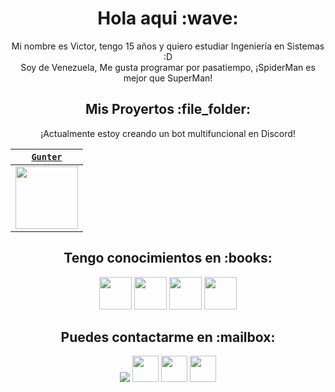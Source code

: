 <h1  align="center">Hola aqui :wave:</h1>

<p align="center">Mi nombre es Victor, tengo 15 años y quiero estudiar Ingeniería en Sistemas :D<br> 
Soy de Venezuela, Me gusta programar por pasatiempo, ¡SpiderMan es mejor que SuperMan! </p>

<h2 align="center">Mis Proyertos :file_folder:</h2>

<p align="center"> ¡Actualmente estoy creando un bot multifuncional en Discord!

| <a href="https://discord.com/oauth2/authorize?client_id=908862622672236635&scope=bot&permissions=8" target="_blank">`Gunter`</a> | 
| :---: | 
<img align='center' src='https://cdn.discordapp.com/avatars/777282969705644060/27a8c6bc08767a4d17e47495e866042d.webp?size=1024' width="100px"  height='100px'> |

<h2 align="center">Tengo conocimientos en :books:</h2>

  <p align="center"> 
  <img src='https://cdn.discordapp.com/emojis/911470322346233866.png' height='52px'/> 
  <img src='https://cdn.discordapp.com/emojis/911470270517235772.png' height='52px'/> 
  <img src='https://cdn.discordapp.com/emojis/911470302268121108.png' height='52px'/> 
  <img src='https://cdn.discordapp.com/emojis/911471408956198912.png' height='52px'/> 
</p> 

<h2 align="center">Puedes contactarme en :mailbox:</h2>

<p align="center"> 
<img src="https://cdn.discordapp.com/emojis/910978103793303582.gif?size=44"/>
<img src='https://cdn.discordapp.com/attachments/909121957562314803/911759734871314503/Discord.png.png' width="42px"  height='42px'> 
<img src='https://cdn.discordapp.com/attachments/909121957562314803/911759758103560212/Twitter.png.png' width="42px"  height='42px'> 
<img src='https://cdn.discordapp.com/attachments/909121957562314803/911760985143017472/Youtube.png.png' width="42px"  height='42px'> 
</p> 
